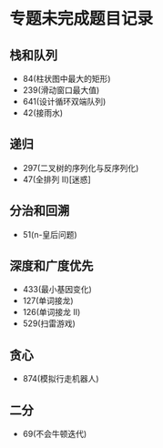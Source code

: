 # 专题未完成题目记录

## 栈和队列

- 84(柱状图中最大的矩形)
- 239(滑动窗口最大值)
- 641(设计循环双端队列)
- 42(接雨水)

## 递归

- 297(二叉树的序列化与反序列化)
- 47(全排列 II)[迷惑]

## 分治和回溯

- 51(n-皇后问题)

## 深度和广度优先

- 433(最小基因变化)
- 127(单词接龙)
- 126(单词接龙 II)
- 529(扫雷游戏)

## 贪心

- 874(模拟行走机器人)

## 二分

- 69(不会牛顿迭代)